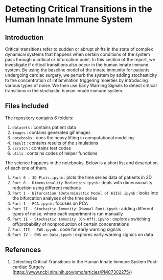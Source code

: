 # Detecting Critical Transitions in the Human Innate Immune System

## Introduction
Critical transitions refer to sudden or abrupt shifts in the state of complex dynamical systems that happens when certain conditions of the system pass through a critical or bifurcation point. In this section of the report, we investigate if critical transitions also occur in the human innate immune system. By using the baseline model of the innate immunity for patients undergoing cardiac surgery, we perturb the system by adding stochasticity to the concentration of inflammation triggering moieties by introducing various types of noise. We then use Early Warning Signals to detect critical transitions in the stochastic human innate immune system. 


## Files Included

The repository contains 6 folders: 
1. `datasets` : contains patient data
2. `images` : contains generated gif images
3. `notebooks` : does the heavy lifting in computational modeling
4. `result` : contains results of the simulations
5. `scratch` : contains test codes
6. `utils` : contains codes of helper functions

The science happens in the notebooks. Below is a short list and description of each one of them.

1. `Part 0 - 3D Plots.ipynb` : plots the time series data of patients in 3D
2. `Part 0 - Dimensionality Reduction.ipynb` : deals with dimensionality reduction using different methods
3. `Part 1 - Bifurcation (Deterministic Model of HIIS).ipynb` : looks into the bifurcation analyses of the time series
4. `Part 1 - PCA.ipynb` : focuses on PCA
5. `Part II - Stochastic Immunity (Manual Run).ipynb` : adding different types of noise, where each experiment is run manually
7. `Part II - Stochastic Immunity (On-Off).ipynb` : explores switching off/probability of nonproduction of certain concentrations
9. `Part III - EWS.ipynb` : code for early warning signals
10. `Part IV - EWS on Data.ipynb` : explores early warning signals on data

## References
1. Detecting Critical Transitions in the Human Innate Immune System Post-cardiac Surgery (https://www.ncbi.nlm.nih.gov/pmc/articles/PMC7302275/)